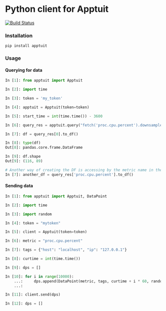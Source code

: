 # Python client for Apptuit

[![Build Status](https://www.travis-ci.org/ApptuitAI/apptuit-py.svg?branch=master)](https://www.travis-ci.org/ApptuitAI/apptuit-py)

### Installation

```
pip install apptuit
```

### Usage

#### Querying for data

```python
In [1]: from apptuit import Apptuit

In [2]: import time

In [3]: token = 'my_token'

In [4]: apptuit = Apptuit(token=token)

In [5]: start_time = int(time.time()) - 3600

In [6]: query_res = apptuit.query("fetch('proc.cpu.percent').downsample('1m', 'avg')", start=start_time)

In [7]: df = query_res[0].to_df()

In [8]: type(df)
Out[8]: pandas.core.frame.DataFrame

In [9]: df.shape
Out[9]: (116, 89)

# Another way of creating the DF is accessing by the metric name in the query
In [7]: another_df = query_res['proc.cpu.percent'].to_df()
```

#### Sending data

```python
In [1]: from apptuit import Apptuit, DataPoint

In [2]: import time

In [3]: import random

In [4]: token = "mytoken"

In [5]: client = Apptuit(token=token)

In [6]: metric = "proc.cpu.percent"

In [7]: tags = {"host": "localhost", "ip": "127.0.0.1"}

In [8]: curtime = int(time.time())

In [9]: dps = []

In [10]: for i in range(10000):
    ...:     dps.append(DataPoint(metric, tags, curtime + i * 60, random.random()))
    ...:

In [11]: client.send(dps)

In [12]: dps = []

```

